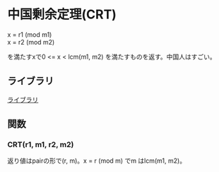 # 中国剰余定理(CRT)  

x = r1 (mod m1)  
x = r2 (mod m2)  

を満たすxで0 <= x < lcm(m1, m2) を満たすものを返す。中国人はすごい。  

## ライブラリ  
[ライブラリ](https://github.com/kk-katayama/com_pro/blob/master/Numerical/CRT/lib/CRT.cpp)  

## 関数  
### CRT(r1, m1, r2, m2)  
返り値はpairの形で(r, m)。x = r (mod m) でm はlcm(m1, m2)。
